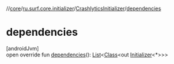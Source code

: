 //[core](../../../index.md)/[ru.surf.core.initializer](../index.md)/[CrashlyticsInitializer](index.md)/[dependencies](dependencies.md)

# dependencies

[androidJvm]\
open override fun [dependencies](dependencies.md)(): [List](https://kotlinlang.org/api/latest/jvm/stdlib/kotlin.collections/-list/index.html)&lt;[Class](https://developer.android.com/reference/kotlin/java/lang/Class.html)&lt;out [Initializer](https://developer.android.com/reference/kotlin/androidx/startup/Initializer.html)&lt;*&gt;&gt;&gt;

